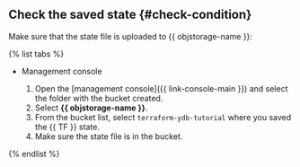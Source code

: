 ## Check the saved state {#check-condition}

Make sure that the state file is uploaded to {{ objstorage-name }}:

{% list tabs %}

- Management console

   1. Open the [management console]({{ link-console-main }}) and select the folder with the bucket created.
   1. Select **{{ objstorage-name }}**.
   1. From the bucket list, select `terraform-ydb-tutorial` where you saved the {{ TF }} state.
   1. Make sure the state file is in the bucket.

{% endlist %}